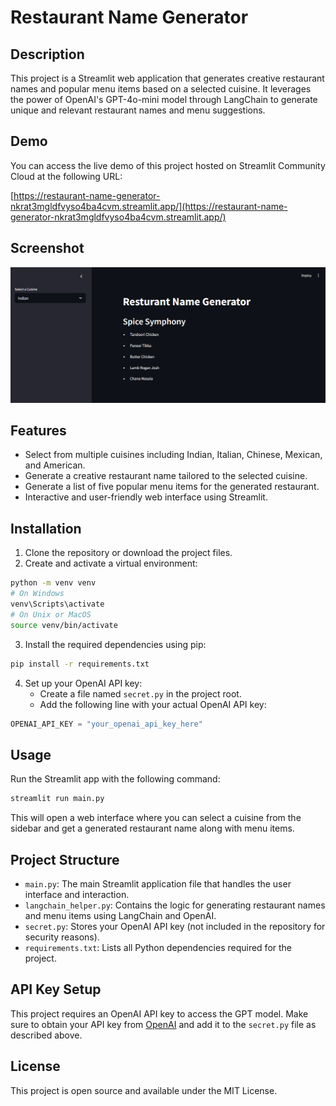 # Restaurant Name Generator

## Description
This project is a Streamlit web application that generates creative restaurant names and popular menu items based on a selected cuisine. It leverages the power of OpenAI's GPT-4o-mini model through LangChain to generate unique and relevant restaurant names and menu suggestions.

## Demo
You can access the live demo of this project hosted on Streamlit Community Cloud at the following URL:

[https://restaurant-name-generator-nkrat3mgldfvyso4ba4cvm.streamlit.app/](https://restaurant-name-generator-nkrat3mgldfvyso4ba4cvm.streamlit.app/)


## Screenshot

![Screenshot](screenshot.png)

## Features
- Select from multiple cuisines including Indian, Italian, Chinese, Mexican, and American.
- Generate a creative restaurant name tailored to the selected cuisine.
- Generate a list of five popular menu items for the generated restaurant.
- Interactive and user-friendly web interface using Streamlit.

## Installation

1. Clone the repository or download the project files.
2. Create and activate a virtual environment:

```bash
python -m venv venv
# On Windows
venv\Scripts\activate
# On Unix or MacOS
source venv/bin/activate
```

3. Install the required dependencies using pip:

```bash
pip install -r requirements.txt
```

4. Set up your OpenAI API key:
   - Create a file named `secret.py` in the project root.
   - Add the following line with your actual OpenAI API key:

```python
OPENAI_API_KEY = "your_openai_api_key_here"
```

## Usage

Run the Streamlit app with the following command:

```bash
streamlit run main.py
```

This will open a web interface where you can select a cuisine from the sidebar and get a generated restaurant name along with menu items.

## Project Structure

- `main.py`: The main Streamlit application file that handles the user interface and interaction.
- `langchain_helper.py`: Contains the logic for generating restaurant names and menu items using LangChain and OpenAI.
- `secret.py`: Stores your OpenAI API key (not included in the repository for security reasons).
- `requirements.txt`: Lists all Python dependencies required for the project.

## API Key Setup

This project requires an OpenAI API key to access the GPT model. Make sure to obtain your API key from [OpenAI](https://platform.openai.com/account/api-keys) and add it to the `secret.py` file as described above.

## License

This project is open source and available under the MIT License.



